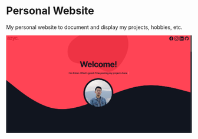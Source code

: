 # Personal Website
My personal website to document and display my projects, hobbies, etc.

<img src="assets/screenshots/Capture.png">
